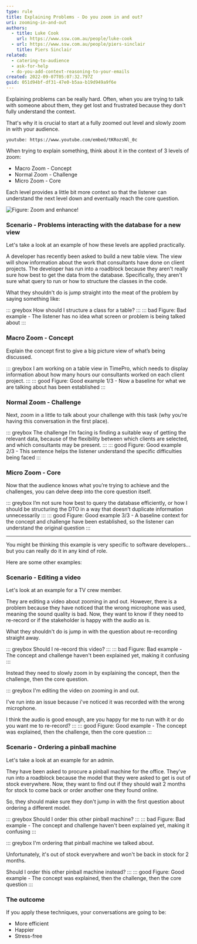 ```yaml
---
type: rule
title: Explaining Problems - Do you zoom in and out?
uri: zooming-in-and-out
authors:
  - title: Luke Cook
    url: https://www.ssw.com.au/people/luke-cook
  - url: https://www.ssw.com.au/people/piers-sinclair
    title: Piers Sinclair
related:
  - catering-to-audience
  - ask-for-help
  - do-you-add-context-reasoning-to-your-emails
created: 2022-09-07T05:07:32.797Z
guid: 051d94bf-df31-47e0-b5aa-b19d949a9f6e
---
```

Explaining problems can be really hard. Often, when you are trying to talk with someone about them, they get lost and frustrated because they don't fully understand the context.

That's why it is crucial to start at a fully zoomed out level and slowly zoom in with your audience.

<!--endintro-->

`youtube: https://www.youtube.com/embed/tKRozsNl_0c`

When trying to explain something, think about it in the context of 3 levels of zoom:

* Macro Zoom - Concept
* Normal Zoom - Challenge
* Micro Zoom - Core

Each level provides a little bit more context so that the listener can understand the next level down and eventually reach the core question.

![Figure: Zoom and enhance!](ZoomAndEnhance.png)

### Scenario - Problems interacting with the database for a new view 

Let's take a look at an example of how these levels are applied practically.

A developer has recently been asked to build a new table view. The view will show information about the work that consultants have done on client projects. The developer has run into a roadblock because they aren't really sure how best to get the data from the database. Specifically, they aren't sure what query to run or how to structure the classes in the code.

What they shouldn't do is jump straight into the meat of the problem by saying something like:

::: greybox
How should I structure a class for a table?
:::
::: bad 
Figure: Bad example - The listener has no idea what screen or problem is being talked about
:::

### Macro Zoom - Concept

Explain the concept first to give a big picture view of what’s being discussed. 

::: greybox
I am working on a table view in TimePro, which needs to display information about how many hours our consultants worked on each client project.
:::
::: good
Figure: Good example 1/3 - Now a baseline for what we are talking about has been established
:::

### Normal Zoom - Challenge

Next, zoom in a little to talk about your challenge with this task (why you’re having this conversation in the first place).

::: greybox
The challenge I’m facing is finding a suitable way of getting the relevant data, because of the flexibility between which clients are selected, and which consultants may be present.
:::
::: good
Figure: Good example 2/3 - This sentence helps the listener understand the specific difficulties being faced
:::

### Micro Zoom - Core
Now that the audience knows what you’re trying to achieve and the challenges, you can delve deep into the core question itself. 

::: greybox
I’m not sure how best to query the database efficiently, or how I should be structuring the DTO in a way that doesn’t duplicate information unnecessarily
:::
::: good
Figure: Good example 3/3 - A baseline context for the concept and challenge have been established, so the listener can understand the original question
:::

---

You might be thinking this example is very specific to software developers... but you can really do it in any kind of role.

Here are some other examples:

### Scenario - Editing a video

Let's look at an example for a TV crew member.

They are editing a video about zooming in and out. However, there is a problem because they have noticed that the wrong microphone was used, meaning the sound quality is bad. Now, they want to know if they need to re-record or if the stakeholder is happy with the audio as is.

What they shouldn't do is jump in with the question about re-recording straight away.

::: greybox
Should I re-record this video?
:::
::: bad
Figure: Bad example - The concept and challenge haven't been explained yet, making it confusing
:::

Instead they need to slowly zoom in by explaining the concept, then the challenge, then the core question.

::: greybox 
I'm editing the video on zooming in and out.

I've run into an issue because i've noticed it was recorded with the wrong microphone.

I think the audio is good enough, are you happy for me to run with it or do you want me to re-record?
:::
::: good
Figure: Good example - The concept was explained, then the challenge, then the core question
:::

### Scenario - Ordering a pinball machine

Let's take a look at an example for an admin.

They have been asked to procure a pinball machine for the office. They've run into a roadblock because the model that they were asked to get is out of stock everywhere. Now, they want to find out if they should wait 2 months for stock to come back or order another one they found online.

So, they should make sure they don't jump in with the first question about ordering a different model.

::: greybox
Should I order this other pinball machine?
:::
::: bad
Figure: Bad example - The concept and challenge haven't been explained yet, making it confusing
:::

::: greybox 
I'm ordering that pinball machine we talked about.

Unfortunately, it's out of stock everywhere and won't be back in stock for 2 months.

Should I order this other pinball machine instead?
:::
::: good
Figure: Good example - The concept was explained, then the challenge, then the core question
:::

### The outcome

If you apply these techniques, your conversations are going to be:

* More efficient
* Happier
* Stress-free
